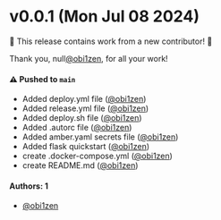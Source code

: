 # v0.0.1 (Mon Jul 08 2024)

:tada: This release contains work from a new contributor! :tada:

Thank you, null[@obi1zen](https://github.com/obi1zen), for all your work!

#### ⚠️ Pushed to `main`

- Added deploy.yml file ([@obi1zen](https://github.com/obi1zen))
- Added release.yml file ([@obi1zen](https://github.com/obi1zen))
- Added deploy.sh file ([@obi1zen](https://github.com/obi1zen))
- Added .autorc file ([@obi1zen](https://github.com/obi1zen))
- Added amber.yaml secrets file ([@obi1zen](https://github.com/obi1zen))
- Added flask quickstart ([@obi1zen](https://github.com/obi1zen))
- create .docker-compose.yml ([@obi1zen](https://github.com/obi1zen))
- create README.md ([@obi1zen](https://github.com/obi1zen))

#### Authors: 1

- [@obi1zen](https://github.com/obi1zen)

